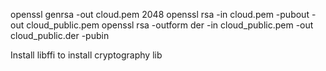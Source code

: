 openssl genrsa -out cloud.pem 2048
openssl rsa -in cloud.pem -pubout -out cloud_public.pem
openssl rsa -outform der -in cloud_public.pem -out cloud_public.der -pubin


Install libffi to install cryptography lib